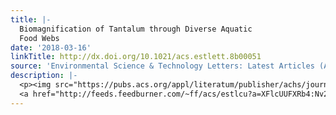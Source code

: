 ```yaml
---
title: |-
  Biomagnification of Tantalum through Diverse Aquatic
  Food Webs
date: '2018-03-16'
linkTitle: http://dx.doi.org/10.1021/acs.estlett.8b00051
source: 'Environmental Science & Technology Letters: Latest Articles (ACS Publications)'
description: |-
  <p><img src="https://pubs.acs.org/appl/literatum/publisher/achs/journals/content/estlcu/0/estlcu.ahead-of-print/acs.estlett.8b00051/20180316/images/medium/ez-2018-00051x_0003.gif" alt="TOC Graphic"/></p><div><cite>Environmental Science & Technology Letters</cite></div><div>DOI: 10.1021/acs.estlett.8b00051</div><div class="feedflare">
  <a href="http://feeds.feedburner.com/~ff/acs/estlcu?a=XFlcUUFXRb4:Nv2v6CPNerg:yIl2AUoC8zA"><img src="http://feeds.feedburner.com/~ff/acs/estlcu?d=yIl2AUoC8zA" borde
---
```


